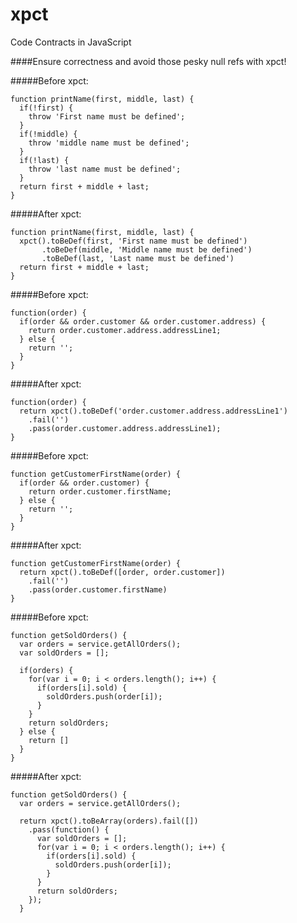 xpct
===

Code Contracts in JavaScript

####Ensure correctness and avoid those pesky null refs with xpct!

#####Before xpct:

    function printName(first, middle, last) {
      if(!first) {
        throw 'First name must be defined';
      }
      if(!middle) {
        throw 'middle name must be defined';
      }
      if(!last) {
        throw 'last name must be defined';
      }
      return first + middle + last;
    }
    
#####After xpct:

    function printName(first, middle, last) {
      xpct().toBeDef(first, 'First name must be defined')
           .toBeDef(middle, 'Middle name must be defined')
           .toBeDef(last, 'Last name must be defined')
      return first + middle + last;
    }

#####Before xpct:

    function(order) {
      if(order && order.customer && order.customer.address) {
        return order.customer.address.addressLine1;
      } else {
        return '';
      }
    }
    
#####After xpct:

    function(order) {
      return xpct().toBeDef('order.customer.address.addressLine1')
        .fail('')
        .pass(order.customer.address.addressLine1);
    }

#####Before xpct:

    function getCustomerFirstName(order) {
      if(order && order.customer) {
        return order.customer.firstName;
      } else {
        return '';
      }
    }
    
#####After xpct:

    function getCustomerFirstName(order) {
      return xpct().toBeDef([order, order.customer])
        .fail('')
        .pass(order.customer.firstName)
    }
      
#####Before xpct:

    function getSoldOrders() {
      var orders = service.getAllOrders();
      var soldOrders = [];
      
      if(orders) {
        for(var i = 0; i < orders.length(); i++) {
          if(orders[i].sold) {
            soldOrders.push(order[i]);
          }
        }
        return soldOrders;
      } else {
        return []
      }
    }
    
#####After xpct:

    function getSoldOrders() {
      var orders = service.getAllOrders();
     
      return xpct().toBeArray(orders).fail([])
        .pass(function() {
          var soldOrders = [];
          for(var i = 0; i < orders.length(); i++) {
            if(orders[i].sold) {
              soldOrders.push(order[i]);
            }
          }
          return soldOrders;
        });
      }
      
